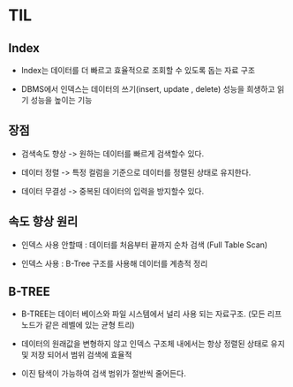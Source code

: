 # TIL

## Index

- Index는 데이터를 더 빠르고 효율적으로 조회할 수 있도록 돕는 자료 구조

- DBMS에서 인덱스는 데이터의 쓰기(insert, update , delete) 성능을 희생하고 읽기 성능을 높이는 기능

## 장점

- 검색속도 향상 -> 원하는 데이터를 빠르게 검색할수 있다.

- 데이터 정렬 -> 특정 컬럼을 기준으로 데이터를 정렬된 상태로 유지한다.

- 데이터 무결성 -> 중복된 데이터의 입력을 방지할수 있다.

## 속도 향상 원리

- 인덱스 사용 안할때 : 데이터를 처음부터 끝까지 순차 검색 (Full Table Scan)

- 인덱스 사용 : B-Tree 구조를 사용해 데이터를 계층적 정리

## B-TREE

- B-TREE는 데이터 베이스와 파일 시스템에서 널리 사용 되는 자료구조. (모든 리프 노드가 같은 레벨에 있는 균형 트리)

- 데이터의 원래값을 변형하지 않고 인덱스 구조체 내에서는 항상 정렬된 상태로 유지 및 저장 되어서 범위 검색에 효율적

- 이진 탐색이 가능하여 검색 범위가 절반씩 줄어든다.
